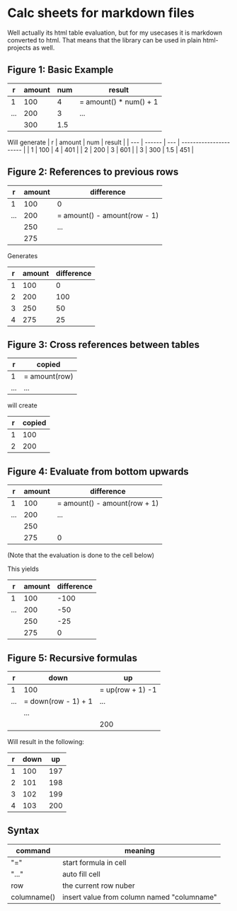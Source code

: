 # Calc sheets for markdown files

Well actually its html table evaluation, but for my usecases it is
markdown converted to html. That means that the library can be used
in plain html-projects as well.

## Figure 1: Basic Example

| r   | amount | num | result                 |
| --- | ------ | --- | ---------------------- |
| 1   | 100    | 4   | = amount() * num() + 1 | 
| ... | 200    | 3   | ...                    |
|     | 300    | 1.5 |                        |

Will generate
| r   | amount | num | result                 |
| --- | ------ | --- | ---------------------- |
| 1   | 100    | 4   | 401                    |
| 2   | 200    | 3   | 601                    |
| 3   | 300    | 1.5 | 451                    |

## Figure 2: References to previous rows

| r   | amount | difference                   |
| --- | ------ | ---------------------------- |
| 1   | 100    | 0                            |
| ... | 200    | = amount() - amount(row - 1) | 
|     | 250    | ...                          |
|     | 275    |                              |

Generates

| r   | amount | difference                   |
| --- | ------ | ---------------------------- |
| 1   | 100    | 0                            |
| 2   | 200    | 100                          | 
| 3   | 250    | 50                           |
| 4   | 275    | 25                           |

## Figure 3: Cross references between tables
| r   | copied        | 
| --- | ------------- |
| 1   | = amount(row) |
| ... | ...           |

will create

| r   | copied        | 
| --- | ------------- |
| 1   | 100           |
| 2   | 200           |

## Figure 4: Evaluate from bottom upwards

| r   | amount | difference                   |
| --- | ------ | ---------------------------- |
| 1   | 100    | = amount() - amount(row + 1) |
| ... | 200    | ...                          | 
|     | 250    |                              |
|     | 275    | 0                            |

(Note that the evaluation is done to the cell below)

This yields

| r   | amount | difference                   |
| --- | ------ | ---------------------------- |
| 1   | 100    | -100                         |
| ... | 200    | -50                          | 
|     | 250    | -25                          |
|     | 275    | 0                            |


## Figure 5: Recursive formulas

| r   | down                | up               |
| --- | ------------------- | ---------------- |
| 1   | 100                 | = up(row + 1) -1 |
| ... | = down(row - 1) + 1 | ...              |
|     | ...                 |                  |
|     |                     | 200              |

Will result in the following:

| r   | down | up  |
| --- | ---- | --- |
| 1   | 100  | 197 | 
| 2   | 101  | 198 |
| 3   | 102  | 199 |
| 4   | 103  | 200 |

## Syntax

| command     | meaning                                    | 
| ----------- | ------------------------------------------ |
| "="         | start formula in cell                      |
| "..."       | auto fill cell                             |
| row         | the current row nuber                      |
| columname() | insert value from column named "columname" |


